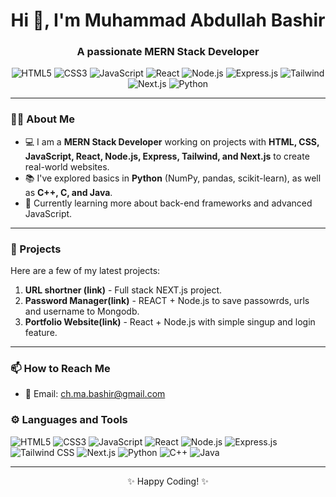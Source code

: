 <h1 align="center">Hi 👋, I'm Muhammad Abdullah Bashir</h1>
<h3 align="center">A passionate MERN Stack Developer</h3>

<p align="center">
  <img src="https://img.shields.io/badge/HTML5-E34F26?style=for-the-badge&logo=html5&logoColor=white" alt="HTML5" />
  <img src="https://img.shields.io/badge/CSS3-1572B6?style=for-the-badge&logo=css3&logoColor=white" alt="CSS3" />
  <img src="https://img.shields.io/badge/JavaScript-323330?style=for-the-badge&logo=javascript&logoColor=F7DF1E" alt="JavaScript" />
  <img src="https://img.shields.io/badge/React-20232A?style=for-the-badge&logo=react&logoColor=61DAFB" alt="React" />
  <img src="https://img.shields.io/badge/Node.js-339933?style=for-the-badge&logo=nodedotjs&logoColor=white" alt="Node.js" />
  <img src="https://img.shields.io/badge/Express.js-404D59?style=for-the-badge" alt="Express.js" />
  <img src="https://img.shields.io/badge/Tailwind_CSS-38B2AC?style=for-the-badge&logo=tailwind-css&logoColor=white" alt="Tailwind" />
  <img src="https://img.shields.io/badge/Next.js-000000?style=for-the-badge&logo=nextdotjs&logoColor=white" alt="Next.js" />
  <img src="https://img.shields.io/badge/Python-3776AB?style=for-the-badge&logo=python&logoColor=white" alt="Python" />
</p>

---

### 👨‍💻 About Me

- 💻 I am a **MERN Stack Developer** working on projects with **HTML, CSS, JavaScript, React, Node.js, Express, Tailwind, and Next.js** to create real-world websites.
- 📚 I've explored basics in **Python** (NumPy, pandas, scikit-learn), as well as **C++, C, and Java**.
- 🌱 Currently learning more about back-end frameworks and advanced JavaScript.

---

### 🚀 Projects
Here are a few of my latest projects:
1. **URL shortner (link)** - Full stack NEXT.js project.
2. **Password Manager(link)** - REACT + Node.js to save passowrds, urls and username to Mongodb.
3. **Portfolio Website(link)** - React + Node.js with simple singup and login feature.

---

### 📫 How to Reach Me
- 📧 Email: ch.ma.bashir@gmail.com

### ⚙️ Languages and Tools

<p align="left">
  <img src="https://img.icons8.com/color/96/000000/html-5.png" alt="HTML5"/>
  <img src="https://img.icons8.com/color/96/000000/css3.png" alt="CSS3"/>
  <img src="https://img.icons8.com/color/96/000000/javascript.png" alt="JavaScript"/>
  <img src="https://img.icons8.com/color/96/000000/react-native.png" alt="React"/>
  <img src="https://img.icons8.com/color/96/000000/nodejs.png" alt="Node.js"/>
  <img src="https://img.icons8.com/color/96/000000/express.png" alt="Express.js"/>
  <img src="https://img.icons8.com/color/96/000000/tailwindcss.png" alt="Tailwind CSS"/>
  <img src="https://img.icons8.com/color/96/000000/nextjs.png" alt="Next.js"/>
  <img src="https://img.icons8.com/color/96/000000/python.png" alt="Python"/>
  <img src="https://img.icons8.com/color/96/000000/c-plus-plus.png" alt="C++"/>
  <img src="https://img.icons8.com/color/96/000000/java-coffee-cup-logo.png" alt="Java"/>
</p>

---

<p align="center">✨ Happy Coding! ✨</p>
